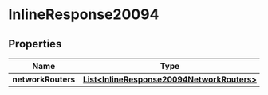 

# InlineResponse20094

## Properties

Name | Type | Description | Notes
------------ | ------------- | ------------- | -------------
**networkRouters** | [**List&lt;InlineResponse20094NetworkRouters&gt;**](InlineResponse20094NetworkRouters.md) |  |  [optional]



